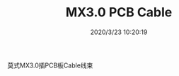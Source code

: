 ﻿---
layout: post 
title: MX3.0 PCB Cable
tags: MX30
categories: wire-harness
overview: MX3.0 PCB Cable
series: 
part_number: KR33
thumb_img: static/202003/299-thumb-20200323182111.jpg
image: static/202003/299-20200323182111.jpg
date: 2020/3/23 10:20:19
---


莫式MX3.0插PCB板Cable线束
